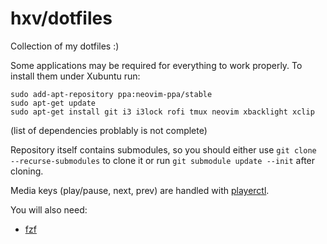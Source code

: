 # hxv/dotfiles
Collection of my dotfiles :)

Some applications may be required for everything to work properly. To install them under Xubuntu run:
```
sudo add-apt-repository ppa:neovim-ppa/stable
sudo apt-get update
sudo apt-get install git i3 i3lock rofi tmux neovim xbacklight xclip
```
(list of dependencies problably is not complete)

Repository itself contains submodules, so you should either use `git clone --recurse-submodules` to clone it or run `git submodule update --init` after cloning.

Media keys (play/pause, next, prev) are handled with [playerctl](https://github.com/acrisci/playerctl).

You will also need:
* [fzf](https://github.com/junegunn/fzf)

